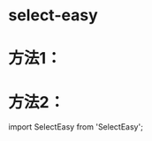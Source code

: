 # select-easy

# 方法1：
<script src="../select-easy.js"></script>

# 方法2：
import SelectEasy from 'SelectEasy';


